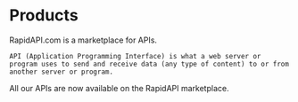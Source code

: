 # Products

RapidAPI.com is a marketplace for APIs. 

`API (Application Programming Interface) is what a web server or program uses to send and receive data (any type of content) to or from another server or program.`

All our APIs are now available on the RapidAPI marketplace.



